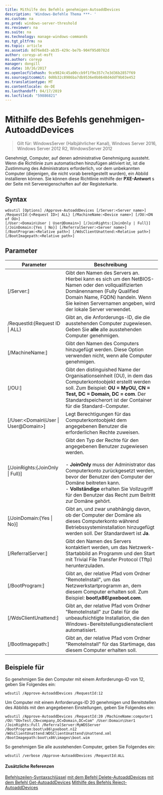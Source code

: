 ```yaml
---
title: Mithilfe des Befehls genehmigen-AutoaddDevices
description: 'Windows-Befehle Thema ***- '
ms.custom: na
ms.prod: windows-server-threshold
ms.reviewer: na
ms.suite: na
ms.technology: manage-windows-commands
ms.tgt_pltfrm: na
ms.topic: article
ms.assetid: 8d76e8d3-ab35-429c-be7b-904f95d0782d
author: coreyp-at-msft
ms.author: coreyp
manager: dongill
ms.date: 10/16/2017
ms.openlocfilehash: 9ce9824c45a00ccb9f1f9e357c7e3d36b2857f69
ms.sourcegitcommit: 0d0b32c8986ba7db9536e0b8648d4ddf9b03e452
ms.translationtype: MT
ms.contentlocale: de-DE
ms.lasthandoff: 04/17/2019
ms.locfileid: "59886821"
---
```

# <a name="using-the-approve-autoadddevices-command"></a>Mithilfe des Befehls genehmigen-AutoaddDevices

>Gilt für: WindowsServer (Halbjährlicher Kanal), Windows Server 2016, Windows Server 2012 R2, WindowsServer 2012

Genehmigt, Computer, auf denen administrative Genehmigung aussteht. Wenn die Richtlinie zum automatischen hinzufügen aktiviert ist, ist die Zustimmung des Administrators erforderlich, vor dem unbekannten Computer (diejenigen, die nicht vorab bereitgestellt wurden), ein Abbild installieren können. Sie können diese Richtlinie mithilfe der **PXE-Antwort** s der Seite mit Servereigenschaften auf der Registerkarte.
## <a name="syntax"></a>Syntax
```
wdsutil [Options] /Approve-AutoaddDevices [/Server:<Server name>] /RequestId:{<Request ID>| ALL} [/MachineName:<Device name>] [/OU:<DN of OU>] 
[/User:<Domain\User | User@Domain>] [/JoinRights:{JoinOnly | Full}] [/JoinDomain:{Yes | No}] [/ReferralServer:<Server name>] [/BootProgram:<Relative path>] [/WdsClientUnattend:<Relative path>] [/BootImagepath:<Relative path>]
```
## <a name="parameters"></a>Parameter
|Parameter|Beschreibung|
|-------|--------|
|[/Server:<Server name>]|Gibt den Namen des Servers an. Hierbei kann es sich um den NetBIOS-Namen oder den vollqualifizierten Domänennamen (Fully Qualified Domain Name, FQDN) handeln. Wenn Sie keinen Servernamen angeben, wird der lokale Server verwendet.|
|/RequestId:{Request ID &#124; ALL}|Gibt an, die Anforderungs-ID, die die ausstehenden Computer zugewiesen. Geben Sie **alle** alle ausstehenden Computer genehmigen.|
|[/MachineName:<Device name>]|Gibt den Namen des Computers hinzugefügt werden. Diese Option verwenden nicht, wenn alle Computer genehmigen.|
|[/OU:<DN of OU>]|Gibt den distinguished Name der Organisationseinheit (OU), in dem das Computerkontoobjekt erstellt werden soll. Zum Beispiel: **OU = MyOU, CN = Test, DC = Domain, DC = com**. Der Standardspeicherort ist der Container für die Standard-Computer.|
|[/User:<Domain\User &#124; User@Domain>]|Legt Berechtigungen für das Computerkontoobjekt dem angegebenen Benutzer die erforderlichen Rechte zuweisen.|
|[/JoinRights:{JoinOnly &#124; Full}]|Gibt den Typ der Rechte für den angegebenen Benutzer zugewiesen werden.<br /><br />-   **JoinOnly** muss der Administrator das Computerkonto zurückgesetzt werden, bevor der Benutzer den Computer der Domäne beitreten kann.<br />-   **Vollständige** erhalten Sie Vollzugriff für den Benutzer das Recht zum Beitritt zur Domäne gehört.|
|[/JoinDomain:{Yes &#124; No}]|Gibt an, und zwar unabhängig davon, ob der Computer der Domäne als dieses Computerkonto während Betriebssysteminstallation hinzugefügt werden soll. Der Standardwert ist **Ja**.|
|[/ReferralServer:<Server name>]|Gibt den Namen des Servers kontaktiert werden, um das Netzwerk-Startabbild an Programm und den Start mit Trivial File Transfer Protocol (Tftp) herunterzuladen.|
|[/BootProgram:<Relative path>]|Gibt an, der relative Pfad vom Ordner "RemoteInstall", um das Netzwerkstartprogramm an, dem diesem Computer erhalten soll. Zum Beispiel: **boot\x86\pxeboot.com**.|
|[/WdsClientUnattend:<Relative path>]|Gibt an, der relative Pfad vom Ordner "RemoteInstall" zur Datei für die unbeaufsichtigte Installation, die den Windows-Bereitstellungsdiensteclient automatisiert.|
|[/BootImagepath:<Relative path>]|Gibt an, der relative Pfad vom Ordner "RemoteInstall" für das Startimage, das diesem Computer erhalten soll.|
## <a name="BKMK_examples"></a>Beispiele für
So genehmigen Sie den Computer mit einem Anforderungs-ID von 12, geben Sie Folgendes ein:
```
wdsutil /Approve-AutoaddDevices /RequestId:12
```
Um Computer mit einem Anforderungs-ID 20 genehmigen und Bereitstellen des Abbilds mit den angegebenen Einstellungen, geben Sie Folgendes ein:
```
wdsutil /Approve-AutoaddDevices /RequestId:20 /MachineName:computer1 /OU:"OU=Test,CN=company,DC=Domain,DC=Com" /User:Domain\User1 
/JoinRights:Full /ReferralServer:MyWDSServer /BootProgram:boot\x86\pxeboot.n12 /WdsClientUnattend:WDSClientUnattend\Unattend.xml /BootImagepath:boot\x86\images\boot.wim
```
So genehmigen Sie alle ausstehenden Computer, geben Sie Folgendes ein:
```
wdsutil /verbose /Approve-AutoaddDevices /RequestId:ALL
```
#### <a name="additional-references"></a>Zusätzliche Referenzen
[Befehlszeilen-Syntaxschlüssel](command-line-syntax-key.md)
[mit dem Befehl Delete-AutoaddDevices](using-the-delete-autoadddevices-command.md)
[mit dem Befehl Get-AutoaddDevices](using-the-get-autoadddevices-command.md) 
 [Mithilfe des Befehls Reject-AutoaddDevices](using-the-reject-autoadddevices-command.md)
